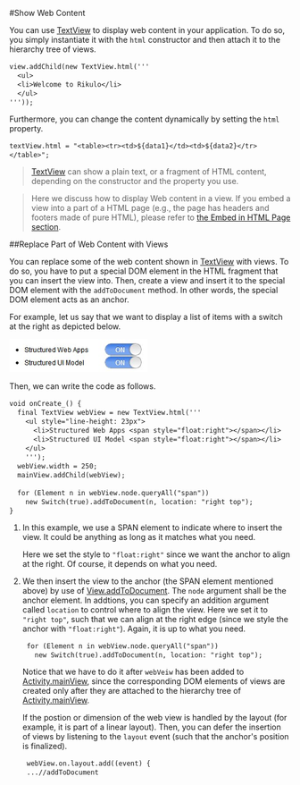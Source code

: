 #Show Web Content

You can use [TextView](api:view) to display web content in your application. To do so, you simply instantiate it with the `html` constructor and then attach it to the hierarchy tree of views.

    view.addChild(new TextView.html('''
      <ul>
      <li>Welcome to Rikulo</li>
      </ul>
    '''));

Furthermore, you can change the content dynamically by setting the `html` property.

    textView.html = "<table><tr><td>${data1}</td><td>${data2}</tr></table>";

> [TextView](api:view) can show a plain text, or a fragment of HTML content, depending on the constructor and the property you use.

> Here we discuss how to display Web content in a view. If you embed a view into a part of a HTML page (e.g., the page has headers and footers made of pure HTML), please refer to [the Embed in HTML Page section](Embed_in_HTML_Page.html).

##Replace Part of Web Content with Views

You can replace some of the web content shown in [TextView](api:view) with views. To do so, you have to put a special DOM element in the HTML fragment that you can insert the view into. Then, create a view and insert it to the special DOM element with the `addToDocument` method. In other words, the special DOM element acts as an anchor.

For example, let us say that we want to display a list of items with a switch at the right as depicted below.

![Embed Web that embeds View](embedWebEmbedView.jpg?raw=true)

Then, we can write the code as follows.

    void onCreate_() {
      final TextView webView = new TextView.html('''
        <ul style="line-height: 23px">
          <li>Structured Web Apps <span style="float:right"></span></li>
          <li>Structured UI Model <span style="float:right"></span></li>
        </ul>
        ''');
      webView.width = 250;
      mainView.addChild(webView);

      for (Element n in webView.node.queryAll("span"))
        new Switch(true).addToDocument(n, location: "right top");
    }

1. In this example, we use a SPAN element to indicate where to insert the view. It could be anything as long as it matches what you need.

    Here we set the style to `"float:right"` since we want the anchor to align at the right. Of course, it depends on what you need.

2. We then insert the view to the anchor (the SPAN element mentioned above) by use of [View.addToDocument](api:view). The `node` argument shall be the anchor element. In addtions, you can specify an addition argument called `location` to control where to align the view. Here we set it to `"right top"`, such that we can align at the right edge (since we style the anchor with `"float:right"`). Again, it is up to what you need.

        for (Element n in webView.node.queryAll("span"))
          new Switch(true).addToDocument(n, location: "right top");

    Notice that we have to do it after `webVeiw` has been added to [Activity.mainView](api:app), since the corresponding DOM elements of views are created only after they are attached to the hierarchy tree of [Activity.mainView](api:app).

    If the postion or dimension of the web view is handled by the layout (for example, it is part of a linear layout). Then, you can defer the insertion of views by listening to the `layout` event (such that the anchor's position is finalized).

        webView.on.layout.add((event) {
        ...//addToDocument
